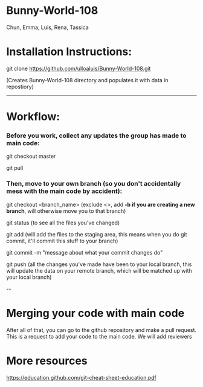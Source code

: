 # Bunny-World-108
Chun, Emma, Luis, Rena, Tassica


# Installation Instructions:

git clone https://github.com/ulloaluis/Bunny-World-108.git

(Creates Bunny-World-108 directory and populates it with data in repostiory)

--------------

# Workflow:

### Before you work, collect any updates the group has made to main code:

git checkout master

git pull

### Then, move to your own branch (so you don't accidentally mess with the main code by accident):

git checkout <branch_name>   (exclude <>, add **-b if you are creating a new branch**, will otherwise move you to that branch)

git status  (to see all the files you've changed)

git add (will add the files to the staging area, this means when you do git commit, it'll commit this stuff to your branch)

git commit -m "message about what your commit changes do" 

git push (all the changes you've made have been to your local branch, this will update the data on your remote branch, which will be matched up with your local branch)

--
# Merging your code with main code

After all of that, you can go to the github repository and make a pull request. This is a request to add your code to the main code. We will add reviewers


# More resources
https://education.github.com/git-cheat-sheet-education.pdf
